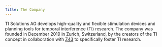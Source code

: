 ```yaml
---
Title: The Company
---
```

TI Solutions AG develops high-quality and flexible stimulation devices and planning tools for temporal interference (TI) research. The company was founded in December 2019 in Zurich, Switzerland, by the creators of the TI concept in collaboration with [Z43](https://www.z43.swiss/) to specifically foster TI research.
